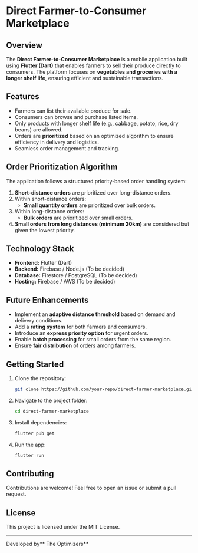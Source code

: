 # Direct Farmer-to-Consumer Marketplace

## Overview

The **Direct Farmer-to-Consumer Marketplace** is a mobile application built using **Flutter (Dart)** that enables farmers to sell their produce directly to consumers. The platform focuses on **vegetables and groceries with a longer shelf life**, ensuring efficient and sustainable transactions.

## Features

- Farmers can list their available produce for sale.
- Consumers can browse and purchase listed items.
- Only products with longer shelf life (e.g., cabbage, potato, rice, dry beans) are allowed.
- Orders are **prioritized** based on an optimized algorithm to ensure efficiency in delivery and logistics.
- Seamless order management and tracking.

## Order Prioritization Algorithm

The application follows a structured priority-based order handling system:

1. **Short-distance orders** are prioritized over long-distance orders.
2. Within short-distance orders:
   - **Small quantity orders** are prioritized over bulk orders.
3. Within long-distance orders:
   - **Bulk orders** are prioritized over small orders.
4. **Small orders from long distances (minimum 20km)** are considered but given the lowest priority.

## Technology Stack

- **Frontend:** Flutter (Dart)
- **Backend:** Firebase / Node.js (To be decided)
- **Database:** Firestore / PostgreSQL (To be decided)
- **Hosting:** Firebase / AWS (To be decided)

## Future Enhancements

- Implement an **adaptive distance threshold** based on demand and delivery conditions.
- Add a **rating system** for both farmers and consumers.
- Introduce an **express priority option** for urgent orders.
- Enable **batch processing** for small orders from the same region.
- Ensure **fair distribution** of orders among farmers.

## Getting Started

1. Clone the repository:
   ```sh
   git clone https://github.com/your-repo/direct-farmer-marketplace.git
   ```
2. Navigate to the project folder:
   ```sh
   cd direct-farmer-marketplace
   ```
3. Install dependencies:
   ```sh
   flutter pub get
   ```
4. Run the app:
   ```sh
   flutter run
   ```

## Contributing

Contributions are welcome! Feel free to open an issue or submit a pull request.

## License

This project is licensed under the MIT License.

---

Developed by** The Optimizers**


